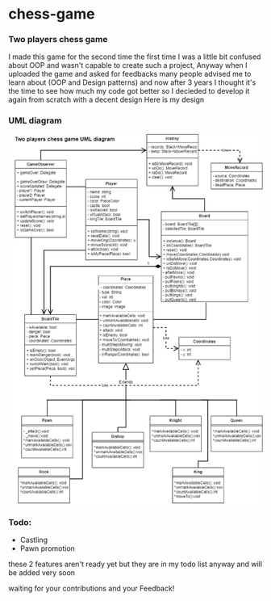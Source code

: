 # chess-game
### Two players chess game
I made this game for the second time
the first time I was a little bit confused about OOP and wasn't capable to create such a project, Anyway
when I uploaded the game and asked for feedbacks many people advised me to learn about (OOP and Design patterns) 
and now after 3 years I thought it's the time to see how much my code got better so I decieded to develop it again from scratch
with a decent design
Here is my design

### UML diagram
![UML diagram](https://github.com/4hab/chess-game/blob/master/Chess%20Diagram.jpg)


### Todo:
* Castling
* Pawn promotion

these 2 features aren't ready yet but they are in my todo list anyway and will be added very soon

waiting for your contributions and your Feedback!

